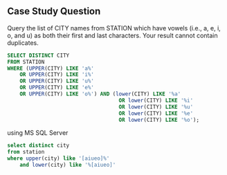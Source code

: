 ## Case Study Question

Query the list of CITY names from STATION which have vowels (i.e., a, e, i, o, and u) as both their first and last characters.
Your result cannot contain duplicates.

```sql
SELECT DISTINCT CITY
FROM STATION
WHERE (UPPER(CITY) LIKE 'a%'
    OR UPPER(CITY) LIKE 'i%'
    OR UPPER(CITY) LIKE 'u%'
    OR UPPER(CITY) LIKE 'e%'
    OR UPPER(CITY) LIKE 'o%') AND (lower(CITY) LIKE '%a'
                                    OR lower(CITY) LIKE '%i'
                                    OR lower(CITY) LIKE '%u'
                                    OR lower(CITY) LIKE '%e'
                                    OR lower(CITY) LIKE '%o');
```

using MS SQL Server
```sql
select distinct city
from station
where upper(city) like '[aiueo]%'
    and lower(city) like '%[aiueo]'

